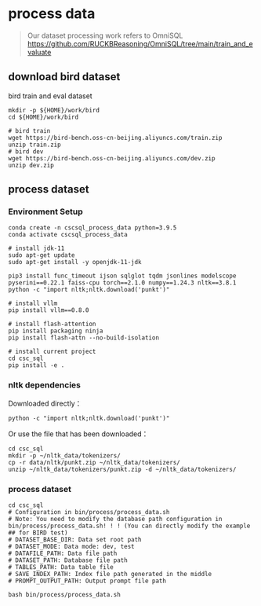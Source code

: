 # process data
> Our dataset processing work refers to OmniSQL
> https://github.com/RUCKBReasoning/OmniSQL/tree/main/train_and_evaluate


## download bird dataset 

bird train and eval dataset 
```shell
mkdir -p ${HOME}/work/bird
cd ${HOME}/work/bird

# bird train
wget https://bird-bench.oss-cn-beijing.aliyuncs.com/train.zip
unzip train.zip
# bird dev
wget https://bird-bench.oss-cn-beijing.aliyuncs.com/dev.zip
unzip dev.zip
```

## process dataset 


### Environment Setup
```shell
conda create -n cscsql_process_data python=3.9.5
conda activate cscsql_process_data

# install jdk-11
sudo apt-get update
sudo apt-get install -y openjdk-11-jdk

pip3 install func_timeout ijson sqlglot tqdm jsonlines modelscope pyserini==0.22.1 faiss-cpu torch==2.1.0 numpy==1.24.3 nltk==3.8.1
python -c "import nltk;nltk.download('punkt')"

# install vllm
pip install vllm==0.8.0

# install flash-attention
pip install packaging ninja
pip install flash-attn --no-build-isolation

# install current project
cd csc_sql
pip install -e .
```

### nltk dependencies

Downloaded directly：

```shell
python -c "import nltk;nltk.download('punkt')"
```

Or use the file that has been downloaded：

```shell
cd csc_sql
mkdir -p ~/nltk_data/tokenizers/
cp -r data/nltk/punkt.zip ~/nltk_data/tokenizers/ 
unzip ~/nltk_data/tokenizers/punkt.zip -d ~/nltk_data/tokenizers/

```


### process dataset

```shell
cd csc_sql
# Configuration in bin/process/process_data.sh
# Note: You need to modify the database path configuration in bin/process/process_data.sh! ! ! (You can directly modify the example ## for BIRD test)
# DATASET_BASE_DIR: Data set root path
# DATASET_MODE: Data mode: dev, test
# DATAFILE_PATH: Data file path
# DATASET_PATH: Database file path
# TABLES_PATH: Data table file
# SAVE_INDEX_PATH: Index file path generated in the middle
# PROMPT_OUTPUT_PATH: Output prompt file path

bash bin/process/process_data.sh
```


